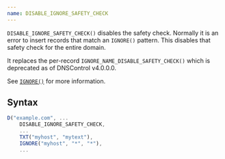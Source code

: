 ```yaml
---
name: DISABLE_IGNORE_SAFETY_CHECK
---
```


`DISABLE_IGNORE_SAFETY_CHECK()` disables the safety check. Normally it is an
error to insert records that match an `IGNORE()` pattern. This disables that
safety check for the entire domain.

It replaces the per-record `IGNORE_NAME_DISABLE_SAFETY_CHECK()` which is
deprecated as of DNSControl v4.0.0.0.

See [`IGNORE()`](../domain/IGNORE.md) for more information.

## Syntax

```javascript
D("example.com", ...
    DISABLE_IGNORE_SAFETY_CHECK,
    ...
    TXT("myhost", "mytext"),
    IGNORE("myhost", "*", "*"),
    ...
```
